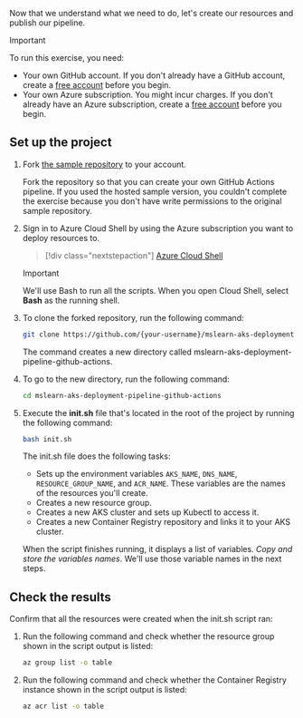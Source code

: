 Now that we understand what we need to do, let's create our resources and publish our pipeline.

> [!IMPORTANT]
> To run this exercise, you need:
>
> - Your own GitHub account. If you don't already have a GitHub account, create a [free account](https://github.com?azure-portal=true) before you begin.
> - Your own Azure subscription. You might incur charges. If you don't already have an Azure subscription, create a [free account](https://azure.microsoft.com/free/?azure-portal=true) before you begin.

## Set up the project

1. Fork [the sample repository](https://github.com/MicrosoftDocs/mslearn-aks-deployment-pipeline-github-actions) to your account.

    Fork the repository so that you can create your own GitHub Actions pipeline. If you used the hosted sample version, you couldn't complete the exercise because you don't have write permissions to the original sample repository.

1. Sign in to Azure Cloud Shell by using the Azure subscription you want to deploy resources to.

    > [!div class="nextstepaction"]
    > [Azure Cloud Shell](https://shell.azure.com/?azure-portal=true)

    > [!IMPORTANT]
    > We'll use Bash to run all the scripts. When you open Cloud Shell, select **Bash** as the running shell.

1. To clone the forked repository, run the following command:

    ```bash
    git clone https://github.com/{your-username}/mslearn-aks-deployment-pipeline-github-actions
    ```

   The command creates a new directory called mslearn-aks-deployment-pipeline-github-actions.

1. To go to the new directory, run the following command:

    ```bash
    cd mslearn-aks-deployment-pipeline-github-actions
    ```

1. Execute the **init.sh** file that's located in the root of the project by running the following command:

    ```bash
    bash init.sh
    ```

    The init.sh file does the following tasks:

    - Sets up the environment variables `AKS_NAME`, `DNS_NAME`, `RESOURCE_GROUP_NAME`, and `ACR_NAME`. These variables are the names of the resources you'll create.
    - Creates a new resource group.
    - Creates a new AKS cluster and sets up Kubectl to access it.
    - Creates a new Container Registry repository and links it to your AKS cluster.

   When the script finishes running, it displays a list of variables. *Copy and store the variables names*. We'll use those variable names in the next steps.

## Check the results

Confirm that all the resources were created when the init.sh script ran:

1. Run the following command and check whether the resource group shown in the script output is listed:

    ```bash
    az group list -o table
    ```

1. Run the following command and check whether the Container Registry instance shown in the script output is listed:

    ```bash
    az acr list -o table
    ```
